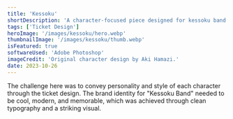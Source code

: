 ```yaml
---
title: 'Kessoku'
shortDescription: 'A character-focused piece designed for kessoku band.'
tags: ['Ticket Design']
heroImage: '/images/kessoku/hero.webp'
thumbnailImage: '/images/kessoku/thumb.webp'
isFeatured: true
softwareUsed: 'Adobe Photoshop'
imageCredit: 'Original character design by Aki Hamazi.'
date: 2023-10-26
---
```


The challenge here was to convey personality and style of each character through the ticket design. The brand identity for "Kessoku Band" needed to be cool, modern, and memorable, which was achieved through clean typography and a striking visual.